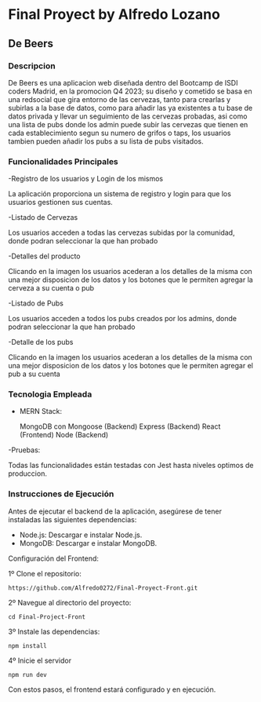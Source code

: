 # Final Proyect by Alfredo Lozano

## De Beers

### Descripcion

De Beers es una aplicacion web diseñada dentro del Bootcamp de ISDI coders Madrid, en la promocion Q4 2023; su diseño y cometido se basa en una redsocial que gira entorno de las cervezas, tanto para crearlas y subirlas a la base de datos, como para añadir las ya existentes a tu base de datos privada y llevar un seguimiento de las cervezas probadas, asi como una lista de pubs donde los admin puede subir las cervezas que tienen en cada establecimiento segun su numero de grifos o taps, los usuarios tambien pueden añadir los pubs a su lista de pubs visitados.

### Funcionalidades Principales

-Registro de los usuarios y Login de los mismos

La aplicación proporciona un sistema de registro y login para que los usuarios gestionen sus cuentas.

-Listado de Cervezas

Los usuarios acceden a todas las cervezas subidas por la comunidad, donde podran seleccionar la que han probado

-Detalles del producto

Clicando en la imagen los usuarios acederan a los detalles de la misma con una mejor disposicion de los datos y los botones que le permiten agregar la cerveza a su cuenta o pub

-Listado de Pubs

Los usuarios acceden a todos los pubs creados por los admins, donde podran seleccionar la que han probado

-Detalle de los pubs

Clicando en la imagen los usuarios acederan a los detalles de la misma con una mejor disposicion de los datos y los botones que le permiten agregar el pub a su cuenta

### Tecnologia Empleada

- MERN Stack:

  MongoDB con Mongoose (Backend)
  Express (Backend)
  React (Frontend)
  Node (Backend)

-Pruebas:

Todas las funcionalidades están testadas con Jest hasta niveles optimos de produccion.

### Instrucciones de Ejecución

Antes de ejecutar el backend de la aplicación, asegúrese de tener instaladas las siguientes dependencias:

- Node.js: Descargar e instalar Node.js.
- MongoDB: Descargar e instalar MongoDB.

Configuración del Frontend:

1º Clone el repositorio:

`https://github.com/Alfredo0272/Final-Proyect-Front.git`

2º Navegue al directorio del proyecto:

`cd Final-Project-Front`

3º Instale las dependencias:

`npm install`

4º Inicie el servidor

`npm run dev`

Con estos pasos, el frontend estará configurado y en ejecución.
